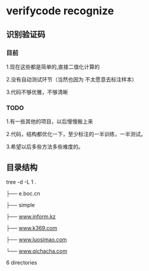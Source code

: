 # verifycode recognize

## 识别验证码

### 目前

1.现在这些都是简单的,直接二值化计算的

2.没有自动测试环节（当然也因为 不太愿意去标注样本）

3.代码不够优雅，不够清晰

### TODO

1.有一些其他的项目，以后慢慢搬上来

2.代码，结构都优化一下，至少标注的一半训练，一半测试。

3.希望以后多些方法多些难度的。



## 目录结构
tree -d -L 1
.

├── e.boc.cn

├── simple

├── www.inform.kz

├── www.k369.com

├── www.luosimao.com

└── www.qichacha.com



6 directories
